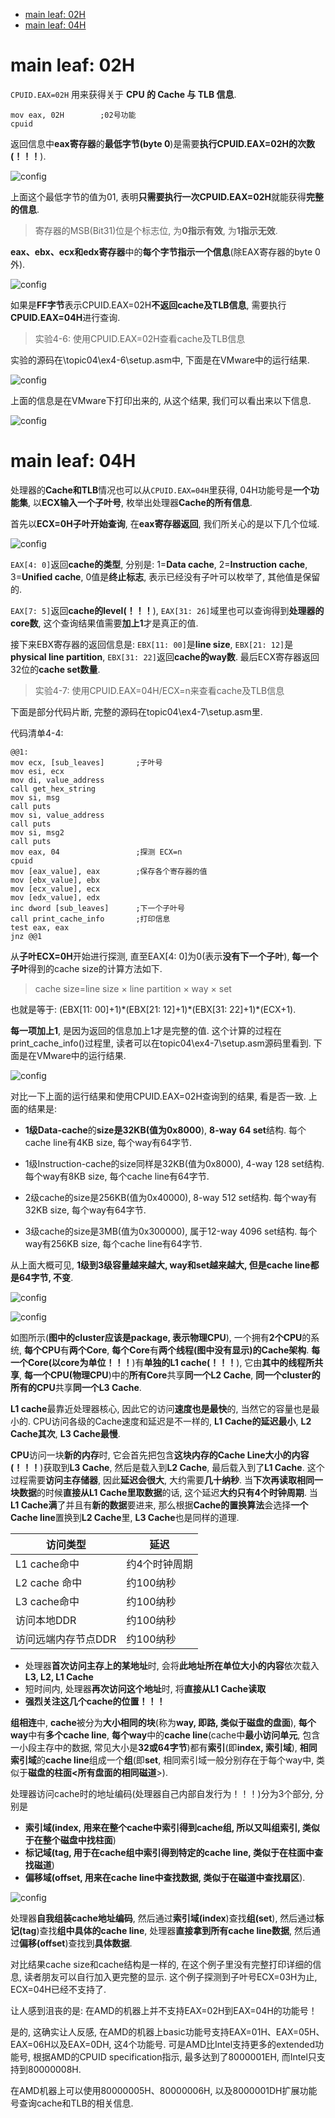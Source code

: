 
<!-- @import "[TOC]" {cmd="toc" depthFrom=1 depthTo=6 orderedList=false} -->

<!-- code_chunk_output -->

- [main leaf: 02H](#main-leaf-02h)
- [main leaf: 04H](#main-leaf-04h)

<!-- /code_chunk_output -->

# main leaf: 02H

`CPUID.EAX=02H` 用来获得关于 **CPU 的 Cache 与 TLB 信息**. 

```assembly
mov eax, 02H        ;02号功能
cpuid
```

返回信息中**eax寄存器**的**最低字节(byte 0**)是需要**执行CPUID.EAX=02H的次数(！！！**). 

![config](./images/19.png)

上面这个最低字节的值为01, 表明**只需要执行一次CPUID.EAX=02H**就能获得**完整的信息**. 

>寄存器的MSB(Bit31)位是个标志位, 为**0指示有效**, 为**1指示无效**. 

**eax、ebx、ecx和edx寄存器**中的**每个字节指示一个信息**(除EAX寄存器的byte 0外). 

![config](./images/20.png)

如果是**FF字节**表示CPUID.EAX=02H**不返回cache及TLB信息**, 需要执行**CPUID.EAX=04H**进行查询. 

>实验4-6: 使用CPUID.EAX=02H查看cache及TLB信息

实验的源码在\topic04\ex4-6\setup.asm中, 下面是在VMware中的运行结果. 

![config](./images/21.png)

上面的信息是在VMware下打印出来的, 从这个结果, 我们可以看出来以下信息. 

![config](./images/22.png)

# main leaf: 04H

处理器的**Cache和TLB**情况也可以从`CPUID.EAX=04H`里获得, 04H功能号是**一个功能集**, 以**ECX输入一个子叶号**, 枚举出处理器**Cache的所有信息**. 

首先以**ECX=0H子叶开始查询**, 在**eax寄存器返回**, 我们所关心的是以下几个位域. 

![config](./images/23.png)

`EAX[4: 0]`返回**cache的类型**, 分别是: 1=**Data cache**, 2=**Instruction cache**, 3=**Unified cache**, 0值是**终止标志**, 表示已经没有子叶可以枚举了, 其他值是保留的. 

`EAX[7: 5]`返回**cache的level(！！！**), `EAX[31: 26]`域里也可以查询得到**处理器的core数**, 这个查询结果值需要**加上1**才是真正的值. 

接下来EBX寄存器的返回信息是: `EBX[11: 00]`是**line size**, `EBX[21: 12]`是**physical line partition**, `EBX[31: 22]`返回**cache的way数**. 最后ECX寄存器返回32位的**cache set数量**. 

>实验4-7: 使用CPUID.EAX=04H/ECX=n来查看cache及TLB信息

下面是部分代码片断, 完整的源码在topic04\ex4-7\setup.asm里. 

代码清单4-4: 

```assembly
@@1: 
mov ecx, [sub_leaves]       ;子叶号
mov esi, ecx
mov di, value_address
call get_hex_string
mov si, msg
call puts
mov si, value_address
call puts
mov si, msg2
call puts
mov eax, 04                 ;探测 ECX=n
cpuid
mov [eax_value], eax        ;保存各个寄存器的值
mov [ebx_value], ebx
mov [ecx_value], ecx
mov [edx_value], edx
inc dword [sub_leaves]      ;下一个子叶号
call print_cache_info       ;打印信息
test eax, eax
jnz @@1
```

从**子叶ECX=0H**开始进行探测, 直至EAX[4: 0]为0(表示**没有下一个子叶**), **每一个子叶**得到的cache size的计算方法如下. 

>cache size=line size × line partition × way × set

也就是等于: (EBX[11: 00]+1)\*(EBX[21: 12]+1)\*(EBX[31: 22]+1)\*(ECX+1). 

**每一项加上1**, 是因为返回的信息加上1才是完整的值. 这个计算的过程在print\_cache\_info()过程里, 读者可以在topic04\ex4-7\setup.asm源码里看到. 下面是在VMware中的运行结果. 

![config](./images/24.png)

对比一下上面的运行结果和使用CPUID.EAX=02H查询到的结果, 看是否一致. 上面的结果是: 

- **1级Data\-cache**的**size是32KB(值为0x8000**), **8\-way** **64 set**结构. 每个cache line有4KB size, 每个way有64字节.

- 1级Instruction\-cache的size同样是32KB(值为0x8000), 4\-way 128 set结构. 每个way有8KB size, 每个cache line有64字节.

- 2级cache的size是256KB(值为0x40000), 8\-way 512 set结构. 每个way有32KB size, 每个way有64字节.

- 3级cache的size是3MB(值为0x300000), 属于12\-way 4096 set结构. 每个way有256KB size, 每个cache line有64字节.

从上面大概可见, **1级到3级容量越来越大, way和set越来越大, 但是cache line都是64字节, 不变**.

![config](./images/27.png)

![config](./images/28.png)

如图所示(**图中的cluster应该是package, 表示物理CPU**), 一个拥有**2个CPU**的系统, **每个CPU**有**两个Core**, **每个Core**有**两个线程(图中没有显示)的Cache架构**. **每一个Core(以core为单位！！！**)有**单独的L1 cache(！！！**), 它由**其中的线程所共享**, **每一个CPU(物理CPU**)中的**所有Core**共享**同一个L2 Cache**, **同一个cluster的所有的CPU**共享**同一个L3 Cache**. 

**L1 cache**最靠近处理器核心, 因此它的访问**速度也是最快**的, 当然它的容量也是最小的. CPU访问各级的Cache速度和延迟是不一样的, **L1 Cache的延迟最小**, **L2 Cache其次**, **L3 Cache最慢**. 

**CPU**访问一块**新的内存**时, 它会首先把包含**这块内存的Cache Line大小的内容(！！！**)获取到**L3 Cache**, 然后是载入到**L2 Cache**, 最后载入到了**L1 Cache**. 这个过程需要**访问主存储器**, 因此**延迟会很大**, 大约需要**几十纳秒**. 当**下次再读取相同一块数据**的时候**直接从L1 Cache里取数据**的话, 这个延迟**大约只有4个时钟周期**. 当**L1 Cache满**了并且有**新的数据**要进来, 那么根据**Cache的置换算法**会选择**一个Cache line**置换到**L2 Cache**里, **L3 Cache**也是同样的道理. 

访问类型 | 延迟
---|---
L1 cache命中 | 约4个时钟周期
L2 cache 命中 | 约100纳秒
L3 cache命中 | 约100纳秒
访问本地DDR | 约100纳秒
访问远端内存节点DDR | 约100纳秒

- 处理器**首次访问主存上的某地址**时, 会将**此地址所在单位大小的内容**依次载入**L3, L2, L1 Cache**
- 短时间内, 处理器**再次访问这个地址**时, 将**直接从L1 Cache读取**
- **强烈关注这几个cache的位置！！！**

**组相连**中, **cache**被分为**大小相同的块**(称为**way, 即路, 类似于磁盘的盘面**), **每个way**中有**多个cache line**, **每个way**中的**cache line**(cache中**最小访问单元**, 包含一小段主存中的数据, 常见大小是**32或64字节**)都有**索引**(即**index, 索引域**), **相同索引域**的**cache line**组成一个**组**(即**set**, 相同索引域一般分别存在于每个way中, 类似于**磁盘的柱面<所有盘面的相同磁道**>).

处理器访问cache时的地址编码(处理器自己内部自发行为！！！)分为3个部分, 分别是

- **索引域(index, 用来在整个cache中索引得到cache组, 所以又叫组索引, 类似于在整个磁盘中找柱面**)
- **标记域(tag, 用于在cache组中索引得到特定的cache line, 类似于在柱面中查找磁道**)
- **偏移域(offset, 用来在cache line中查找数据, 类似于在磁道中查找扇区**).

![config](./images/25.png)

处理器**自我组装cache地址编码**, 然后通过**索引域(index**)查找**组(set**), 然后通过**标记(tag**)查找**组中具体的cache line**, 处理器**直接拿到所有cache line数据**, 然后通过**偏移(offset**)查找到**具体数据**.

对比结果cache size和cache结构是一样的, 在这个例子里没有完整打印详细的信息, 读者朋友可以自行加入更完整的显示. 这个例子探测到子叶号ECX=03H为止, ECX=04H已经不支持了. 

让人感到沮丧的是: 在AMD的机器上并不支持EAX=02H到EAX=04H的功能号！

是的, 这确实让人反感, 在AMD的机器上basic功能号支持EAX=01H、EAX=05H、EAX=06H以及EAX=0DH, 这4个功能号. 可是AMD比Intel支持更多的extended功能号, 根据AMD的CPUID specification指示, 最多达到了8000001EH, 而Intel只支持到80000008H. 

在AMD机器上可以使用80000005H、80000006H, 以及8000001DH扩展功能号查询cache和TLB的相关信息. 